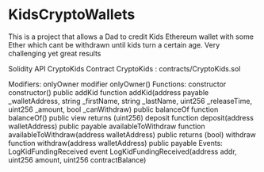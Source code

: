 # KidsCryptoWallets
This is a project that allows a Dad to credit Kids Ethereum wallet with some Ether which cant be withdrawn until kids turn a certain age. Very challenging yet great results

Solidity API
CryptoKids
Contract
CryptoKids : contracts/CryptoKids.sol

Modifiers:
onlyOwner
modifier onlyOwner()
Functions:
constructor
constructor() public
addKid
function addKid(address payable _walletAddress, string _firstName, string _lastName, uint256 _releaseTime, uint256 _amount, bool _canWithdraw) public
balanceOf
function balanceOf() public view returns (uint256)
deposit
function deposit(address walletAddress) public payable
availableToWithdraw
function availableToWithdraw(address walletAddress) public returns (bool)
withdraw
function withdraw(address walletAddress) public payable
Events:
LogKidFundingReceived
event LogKidFundingReceived(address addr, uint256 amount, uint256 contractBalance)
